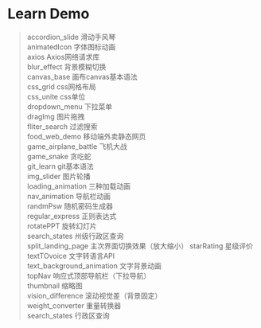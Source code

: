 # Learn Demo

>accordion_slide 滑动手风琴  
>animatedIcon 字体图标动画  
>axios Axios网络请求库  
>blur_effect 背景模糊切换  
>canvas_base 画布canvas基本语法  
>css_grid css网格布局  
>css_unite css单位  
>dropdown_menu 下拉菜单  
>dragImg 图片拖拽  
>fliter_search 过滤搜索  
>food_web_demo 移动端外卖静态网页  
>game_airplane_battle 飞机大战  
>game_snake 贪吃蛇  
>git_learn git基本语法  
>img_slider 图片轮播  
>loading_animation 三种加载动画  
>nav_animation 导航栏动画  
>randmPsw 随机密码生成器  
>regular_express 正则表达式  
>rotatePPT 旋转幻灯片  
>search_states  州级行政区查询  
>split_landing_page 主次界面切换效果（放大缩小） 
>starRating  星级评价 
>textTOvoice 文字转语言API  
>text_background_animation 文字背景动画  
>topNav 响应式顶部导航栏（下拉导航）  
>thumbnail 缩略图  
>vision_difference 滚动视觉差（背景固定）  
>weight_converter 重量转换器  
>search_states 行政区查询  

